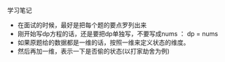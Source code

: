 学习笔记
* 在面试的时候，最好是把每个题的要点罗列出来
* 刚开始写dp方程的话，还是要把dp单独写，不要写成nums ： dp = nums 
* 如果原题给的数据都是一维的话，按照一维来定义状态的维度。
* 然后再加一维，表示一下是否偷的状态(以打家劫舍为例)